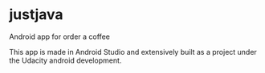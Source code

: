 # justjava
Android app for order a coffee


This app is made in Android Studio and extensively built as a project under the Udacity android development.
